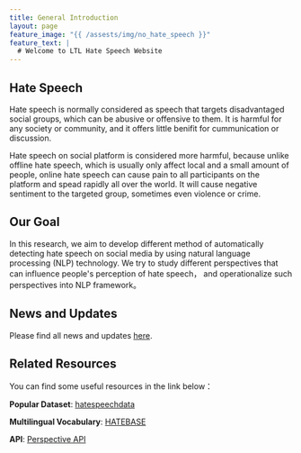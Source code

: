 ```yaml
---
title: General Introduction
layout: page
feature_image: "{{ /assests/img/no_hate_speech }}"
feature_text: |
  # Welcome to LTL Hate Speech Website
---
```


## Hate Speech

Hate speech is normally considered as speech that targets disadvantaged social groups, which can be abusive or offensive to them. It is harmful for any society or community, and it offers little benifit for cummunication or discussion. 

Hate speech on social platform is considered more harmful, because unlike offline hate speech, which is usually only affect local and a small amount of people, online hate speech can cause pain to all participants on the platform and spead rapidly all over the world. It will cause negative sentiment to the targeted group, sometimes even violence or crime.

## Our Goal

In this research, we aim to develop different method of automatically detecting hate speech on social media by using natural language processing (NLP) technology. We try to study different perspectives that can influence people's perception of hate speech， and operationalize such perspectives into NLP framework。

## News and Updates

Please find all news and updates [here](update.html).

## Related Resources

You can find some useful resources in the link below：

**Popular Dataset**: [hatespeechdata](http://hatespeechdata.com/)

**Multilingual Vocabulary**: [HATEBASE](https://hatebase.org/)

**API**: [Perspective API](https://www.perspectiveapi.com/#/home)